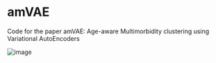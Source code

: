# amVAE
Code for the paper amVAE: Age-aware Multimorbidity clustering using Variational AutoEncoders

![image](https://github.com/user-attachments/assets/d1777674-5a8b-43a8-848e-76d9687d35ff)
